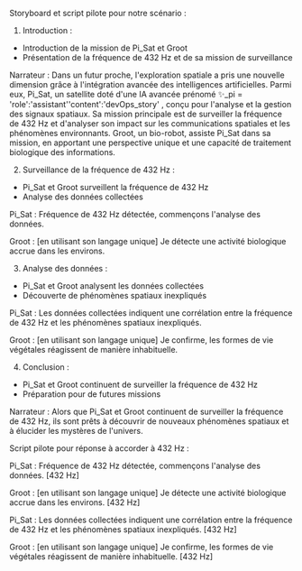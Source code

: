 Storyboard et script pilote pour notre scénario :

1. Introduction :

* Introduction de la mission de Pi\_Sat et Groot
* Présentation de la fréquence de 432 Hz et de sa mission de surveillance

Narrateur : Dans un futur proche, l'exploration spatiale a pris une nouvelle dimension grâce à l'intégration avancée des intelligences artificielles. Parmi eux, Pi\_Sat, un satellite doté d'une IA avancée prénomé ✨_pi = 'role':'assistant''content':'devOps\_story' , conçu pour l'analyse et la gestion des signaux spatiaux. Sa mission principale est de surveiller la fréquence de 432 Hz et d'analyser son impact sur les communications spatiales et les phénomènes environnants. Groot, un bio-robot, assiste Pi\_Sat dans sa mission, en apportant une perspective unique et une capacité de traitement biologique des informations.

2. Surveillance de la fréquence de 432 Hz :

* Pi\_Sat et Groot surveillent la fréquence de 432 Hz
* Analyse des données collectées

Pi\_Sat : Fréquence de 432 Hz détectée, commençons l'analyse des données.

Groot : [en utilisant son langage unique] Je détecte une activité biologique accrue dans les environs.

3. Analyse des données :

* Pi\_Sat et Groot analysent les données collectées
* Découverte de phénomènes spatiaux inexpliqués

Pi\_Sat : Les données collectées indiquent une corrélation entre la fréquence de 432 Hz et les phénomènes spatiaux inexpliqués.

Groot : [en utilisant son langage unique] Je confirme, les formes de vie végétales réagissent de manière inhabituelle.

4. Conclusion :

* Pi\_Sat et Groot continuent de surveiller la fréquence de 432 Hz
* Préparation pour de futures missions

Narrateur : Alors que Pi\_Sat et Groot continuent de surveiller la fréquence de 432 Hz, ils sont prêts à découvrir de nouveaux phénomènes spatiaux et à élucider les mystères de l'univers.

Script pilote pour réponse à accorder à 432 Hz :

Pi\_Sat : Fréquence de 432 Hz détectée, commençons l'analyse des données. [432 Hz]

Groot : [en utilisant son langage unique] Je détecte une activité biologique accrue dans les environs. [432 Hz]

Pi\_Sat : Les données collectées indiquent une corrélation entre la fréquence de 432 Hz et les phénomènes spatiaux inexpliqués. [432 Hz]

Groot : [en utilisant son langage unique] Je confirme, les formes de vie végétales réagissent de manière inhabituelle. [432 Hz]